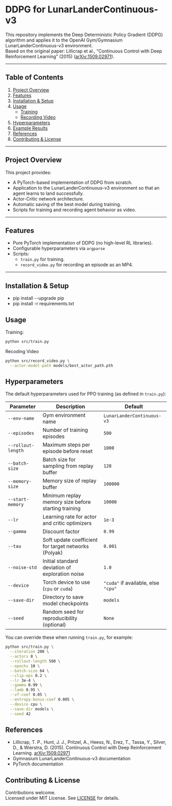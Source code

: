 # DDPG for LunarLanderContinuous-v3

This repository implements the Deep Deterministic Policy Gradient (DDPG) algorithm and applies it to the OpenAI Gym/Gymnasium LunarLanderContinuous-v3 environment.  
Based on the original paper: Lillicrap et al., “Continuous Control with Deep Reinforcement Learning” (2015) ([arXiv:1509.02971](https://arxiv.org/abs/1509.02971)).


---

## Table of Contents
1. [Project Overview](#project-overview)  
2. [Features](#features)  
3. [Installation & Setup](#installation--setup)  
4. [Usage](#usage)  
   - [Training](#training)  
   - [Recording Video](#recording-video)  
5. [Hyperparameters](#hyperparameters)  
6. [Example Results](#example-results)  
7. [References](#references)  
8. [Contributing & License](#contributing--license)  

---

## Project Overview
This project provides:
- A PyTorch-based implementation of DDPG from scratch.
- Application to the LunarLanderContinuous-v3 environment so that an agent learns to land successfully.
- Actor-Critic network architecture.
- Automatic saving of the best model during training.
- Scripts for training and recording agent behavior as video.

---

## Features
- Pure PyTorch implementation of DDPG (no high-level RL libraries).
- Configurable hyperparameters via `argparse`
- Scripts:
  - `train.py` for training.
  - `record_video.py` for recording an episode as an MP4.

---

## Installation & Setup
- pip install --upgrade pip
- pip install -r requirements.txt

## Usage
Training:

```bash
python src/train.py
```
Recoding Video

```bash
python src/record_video.py \
  --actor-model-path models/best_actor_path.pth
```
## Hyperparameters
The default hyperparameters used for PPO training (as defined in `train.py`):

| Parameter          | Description                                          | Default                             |
| ------------------ | ---------------------------------------------------- | ----------------------------------- |
| `--env-name`       | Gym environment name                                 | `LunarLanderContinuous-v3`          |
| `--episodes`       | Number of training episodes                          | `500`                               |
| `--rollout-length` | Maximum steps per episode before reset               | `1000`                              |
| `--batch-size`     | Batch size for sampling from replay buffer           | `128`                               |
| `--memory-size`    | Memory size of replay buffer                         | `100000`                            |
| `--start-memory`   | Minimum replay memory size before starting training  | `10000`                             |
| `--lr`             | Learning rate for actor and critic optimizers        | `1e-3`                              |
| `--gamma`          | Discount factor                                      | `0.99`                              |
| `--tau`            | Soft update coefficient for target networks (Polyak) | `0.001`                             |
| `--noise-std`      | Initial standard deviation of exploration noise      | `1.0`                               |
| `--device`         | Torch device to use (`cpu` or `cuda`)                | `"cuda"` if available, else `"cpu"` |
| `--save-dir`       | Directory to save model checkpoints                  | `models`                            |
| `--seed`           | Random seed for reproducibility (optional)           | `None`                              |

You can override these when running `train.py`, for example:

```bash
python src/train.py \
  --iteration 200 \
  --actors 8 \
  --rollout-length 500 \
  --epochs 10 \
  --batch-size 64 \
  --clip-eps 0.2 \
  --lr 3e-4 \
  --gamma 0.99 \
  --lamb 0.95 \
  --vf-coef 0.05 \
  --entropy-bonus-coef 0.005 \
  --device cpu \
  --save-dir models \
  --seed 42
```

## References
- Lillicrap, T. P., Hunt, J. J., Pritzel, A., Heess, N., Erez, T., Tassa, Y., Silver, D., & Wierstra, D. (2015). Continuous Control with Deep Reinforcement Learning. [arXiv:1509.02971](https://arxiv.org/abs/1509.02971)
- Gymnasium LunarLanderContinuous-v3 documentation
- PyTorch documentation

## Contributing & License
Contributions welcome.  
Licensed under MIT License. See [LICENSE](LICENSE.txt) for details.
